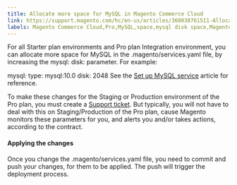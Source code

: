 ```yaml
---
title: Allocate more space for MySQL in Magento Commerce Cloud
link: https://support.magento.com/hc/en-us/articles/360038761511-Allocate-more-space-for-MySQL-in-Magento-Commerce-Cloud
labels: Magento Commerce Cloud,Pro,MySQL,space,mysql disk space,Magento Pro,Magento Starter,how to,Starter
---
```


For all Starter plan environments and Pro plan Integration environment, you can allocate more space for MySQL in the .magento/services.yaml file, by increasing the mysql: disk: parameter. For example:

 mysql: type: mysql:10.0 disk: 2048  See the [Set up MySQL service](https://devdocs.magento.com/guides/v2.3/cloud/project/project-conf-files_services-mysql.html) article for reference.

 To make these changes for the Staging or Production environment of the Pro plan, you must create a [Support ticket](https://support.magento.com/hc/en-us/articles/360019088251-Submit-a-support-ticket). But typically, you will not have to deal with this on Staging/Production of the Pro plan, cause Magento monitors these parameters for you, and alerts you and/or takes actions, according to the contract.

 #### Applying the changes

 Once you change the .magento/services.yaml file, you need to commit and push your changes, for them to be applied. The push will trigger the deployment process. 


